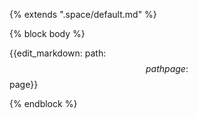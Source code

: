 {% extends ".space/default.md" %}

{% block body %}

{{edit_markdown: path:$$path page:$$page}}


{% endblock %}
